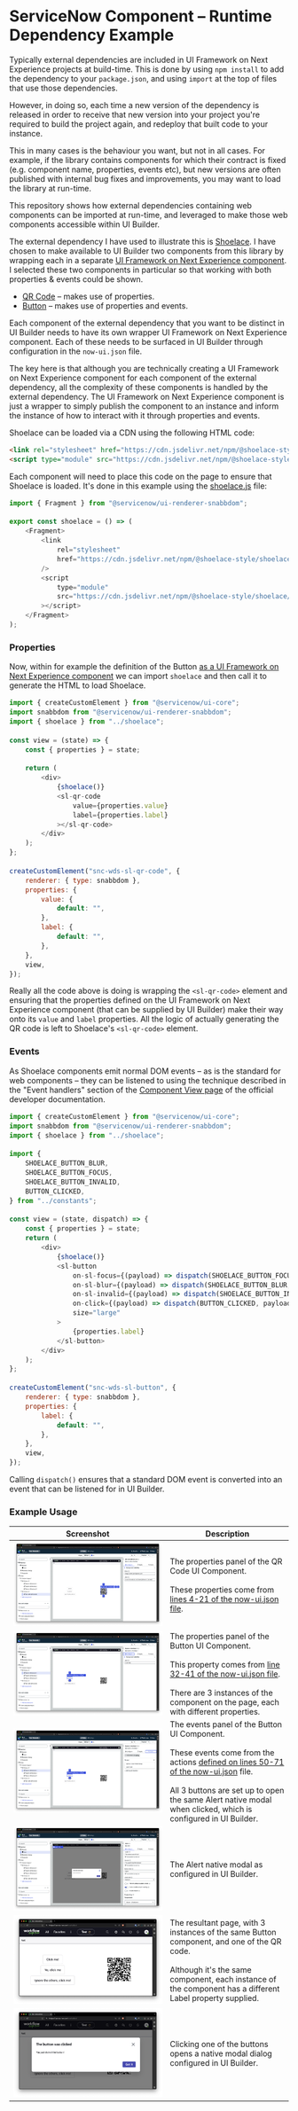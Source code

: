 # ServiceNow Component – Runtime Dependency Example

Typically external dependencies are included in UI Framework on Next Experience projects at build-time. This is done by using `npm install` to add the dependency to your `package.json`, and using `import` at the top of files that use those dependencies.

However, in doing so, each time a new version of the dependency is released in order to receive that new version into your project you're required to build the project again, and redeploy that built code to your instance.

This in many cases is the behaviour you want, but not in all cases. For example, if the library contains components for which their contract is fixed (e.g. component name, properties, events etc), but new versions are often published with internal bug fixes and improvements, you may want to load the library at run-time.

This repository shows how external dependencies containing web components can be imported at run-time, and leveraged to make those web components accessible within UI Builder.

The external dependency I have used to illustrate this is [Shoelace](https://shoelace.style/). I have chosen to make available to UI Builder two components from this library by wrapping each in a separate [UI Framework on Next Experience component](https://developer.servicenow.com/dev.do#!/reference/next-experience/xanadu/ui-framework/getting-started/introduction). I selected these two components in particular so that working with both properties & events could be shown.

- [QR Code](https://shoelace.style/components/qr-code) – makes use of properties.
- [Button](https://shoelace.style/components/button) – makes use of properties and events.

Each component of the external dependency that you want to be distinct in UI Builder needs to have its own wrapper UI Framework on Next Experience component. Each of these needs to be surfaced in UI Builder through configuration in the `now-ui.json` file.

The key here is that although you are technically creating a UI Framework on Next Experience component for each component of the external dependency, all the complexity of these components is handled by the external dependency. The UI Framework on Next Experience component is just a wrapper to simply publish the component to an instance and inform the instance of how to interact with it through properties and events.

Shoelace can be loaded via a CDN using the following HTML code:

```html
<link rel="stylesheet" href="https://cdn.jsdelivr.net/npm/@shoelace-style/shoelace/cdn/themes/light.css" />
<script type="module" src="https://cdn.jsdelivr.net/npm/@shoelace-style/shoelace/cdn/shoelace.js" ></script>
```
Each component will need to place this code on the page to ensure that Shoelace is loaded. It's done in this example using the [shoelace.js](https://github.com/dylanlindgren/sn-component-runtime-dependency-example/blob/d410ecffc848ce010be45b2fa2bfafd598497b1e/src/shoelace.js) file:

```javascript
import { Fragment } from "@servicenow/ui-renderer-snabbdom";

export const shoelace = () => (
	<Fragment>
		<link
			rel="stylesheet"
			href="https://cdn.jsdelivr.net/npm/@shoelace-style/shoelace/cdn/themes/light.css"
		/>
		<script
			type="module"
			src="https://cdn.jsdelivr.net/npm/@shoelace-style/shoelace/cdn/shoelace.js"
		></script>
	</Fragment>
);
```

### Properties
Now, within for example the definition of the Button [as a UI Framework on Next Experience component](https://github.com/dylanlindgren/sn-component-runtime-dependency-example/blob/d410ecffc848ce010be45b2fa2bfafd598497b1e/src/snc-wds-sl-qr-code/index.js) we can import `shoelace` and then call it to generate the HTML to load Shoelace.

```javascript
import { createCustomElement } from "@servicenow/ui-core";
import snabbdom from "@servicenow/ui-renderer-snabbdom";
import { shoelace } from "../shoelace";

const view = (state) => {
	const { properties } = state;

	return (
		<div>
			{shoelace()}
			<sl-qr-code
				value={properties.value}
				label={properties.label}
			></sl-qr-code>
		</div>
	);
};

createCustomElement("snc-wds-sl-qr-code", {
	renderer: { type: snabbdom },
	properties: {
		value: {
			default: "",
		},
		label: {
			default: "",
		},
	},
	view,
});
```

Really all the code above is doing is wrapping the `<sl-qr-code>` element and ensuring that the properties defined on the UI Framework on Next Experience component (that can be supplied by UI Builder) make their way onto its `value` and `label` properties. All the logic of actually generating the QR code is left to Shoelace's `<sl-qr-code>` element.

### Events
As Shoelace components emit normal DOM events – as is the standard for web components – they can be listened to using the technique described in the "Event handlers" section of the [Component View page](https://developer.servicenow.com/dev.do#!/reference/next-experience/xanadu/ui-framework/main-concepts/view) of the official developer documentation.

```javascript
import { createCustomElement } from "@servicenow/ui-core";
import snabbdom from "@servicenow/ui-renderer-snabbdom";
import { shoelace } from "../shoelace";

import {
	SHOELACE_BUTTON_BLUR,
	SHOELACE_BUTTON_FOCUS,
	SHOELACE_BUTTON_INVALID,
	BUTTON_CLICKED,
} from "../constants";

const view = (state, dispatch) => {
	const { properties } = state;
	return (
		<div>
			{shoelace()}
			<sl-button
				on-sl-focus={(payload) => dispatch(SHOELACE_BUTTON_FOCUS, payload)}
				on-sl-blur={(payload) => dispatch(SHOELACE_BUTTON_BLUR, payload)}
				on-sl-invalid={(payload) => dispatch(SHOELACE_BUTTON_INVALID, payload)}
				on-click={(payload) => dispatch(BUTTON_CLICKED, payload)}
				size="large"
			>
				{properties.label}
			</sl-button>
		</div>
	);
};

createCustomElement("snc-wds-sl-button", {
	renderer: { type: snabbdom },
	properties: {
		label: {
			default: "",
		},
	},
	view,
});
```

Calling `dispatch()` ensures that a standard DOM event is converted into an event that can be listened for in UI Builder.

### Example Usage

| Screenshot | Description |
| ---------- | ----------- |
|![A screenshot showing the Alert modal configuration in UI Builder](./documentation/screenshot-qr-props.png)| The properties panel of the QR Code UI Component.<br /><br />These properties come from [lines 4-21 of the now-ui.json file](https://github.com/dylanlindgren/sn-component-runtime-dependency-example/blob/d410ecffc848ce010be45b2fa2bfafd598497b1e/now-ui.json#L4).|
|![A screenshot showing the Alert modal configuration in UI Builder](./documentation/screenshot-button-props.png)|The properties panel of the Button UI Component.<br /><br />This property comes from [line 32-41 of the now-ui.json file](https://github.com/dylanlindgren/sn-component-runtime-dependency-example/blob/d410ecffc848ce010be45b2fa2bfafd598497b1e/now-ui.json#L32).<br /><br />There are 3 instances of the component on the page, each with different properties.|
|![A screenshot showing the Alert modal configuration in UI Builder](./documentation/screenshot-button-event.png)|The events panel of the Button UI Component.<br /><br />These events come from the actions [defined on lines 50-71 of the now-ui.json](https://github.com/dylanlindgren/sn-component-runtime-dependency-example/blob/d410ecffc848ce010be45b2fa2bfafd598497b1e/now-ui.json#L50) file.<br /><br />All 3 buttons are set up to open the same Alert native modal when clicked, which is configured in UI Builder.|
|![A screenshot showing the Alert modal configuration in UI Builder](./documentation/screeenshot-uib-modal.png)|The Alert native modal as configured in UI Builder.|
|![A screenshot showing the Alert modal configuration in UI Builder](./documentation/screenshot-page.png)| The resultant page, with 3 instances of the same Button component, and one of the QR code.<br /><br />Although it's the same component, each instance of the component has a different Label property supplied.|
|![A screenshot showing the Alert modal configuration in UI Builder](./documentation/screenshot-page-modal.png)|Clicking one of the buttons opens a native modal dialog configured in UI Builder.|
